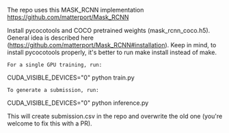 The repo uses this MASK_RCNN implementation https://github.com/matterport/Mask_RCNN



Install pycocotools and COCO pretrained weights (mask_rcnn_coco.h5). General idea is described here (https://github.com/matterport/Mask_RCNN#installation). Keep in mind, to install pycocotools properly, it's better to run make install instead of make.

    For a single GPU training, run:

CUDA_VISIBLE_DEVICES="0" python train.py

    To generate a submission, run:

CUDA_VISIBLE_DEVICES="0" python inference.py

This will create submission.csv in the repo and overwrite the old one (you're welcome to fix this with a PR).